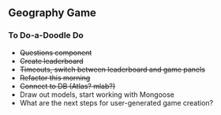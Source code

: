 ## Geography Game

### To Do-a-Doodle Do

- ~~Questions component~~
- ~~Create leaderboard~~
- ~~Timeouts, switch between leaderboard and game panels~~
- ~~Refactor this morning~~
- ~~Connect to DB (Atlas? mlab?)~~
- Draw out models, start working with Mongoose
- What are the next steps for user-generated game creation?
